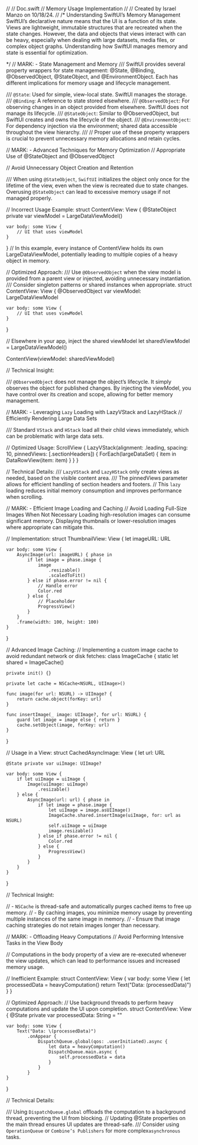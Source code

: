 //
//  Doc.swift
//  Memory Usage Implementation
//
//  Created by Israel Manzo on 10/18/24.
//
/*
 Understanding SwiftUI’s Memory Management
 SwiftUI’s declarative nature means that the UI is a function of its state. Views are lightweight,
 immutable structures that are recreated when the state changes. However, the data and objects that views interact with can be heavy,
 especially when dealing with large datasets, media files, or complex object graphs. Understanding how SwiftUI manages memory and state is essential for
 optimization.
 
 */
// MARK: - State Management and Memory
/// SwiftUI provides several property wrappers for state management: @State, @Binding, @ObservedObject, @StateObject, and @EnvironmentObject. Each has different implications for memory usage and lifecycle management.

/// `@State`: Used for simple, view-local state. SwiftUI manages the storage.
/// `@Binding`: A reference to state stored elsewhere.
/// `@ObservedObject`: For observing changes in an object provided from elsewhere. SwiftUI does not manage its lifecycle.
/// `@StateObject`: Similar to @ObservedObject, but SwiftUI creates and owns the lifecycle of the object.
/// `@EnvironmentObject`: For dependency injection via the environment; shared data accessible throughout the view hierarchy.
///
// Proper use of these property wrappers is crucial to prevent unnecessary memory allocations and retain cycles.

// MARK: - Advanced Techniques for Memory Optimization
// Appropriate Use of @StateObject and @ObservedObject

// Avoid Unnecessary Object Creation and Retention

/// When using `@StateObject`, `SwiftUI` initializes the object only once for the lifetime of the view, even when the view is recreated due to state changes. Overusing `@StateObject` can lead to excessive memory usage if not managed properly.

// Incorrect Usage Example:
struct ContentView: View {
    @StateObject private var viewModel = LargeDataViewModel()

    var body: some View {
        // UI that uses viewModel
    }
}
// In this example, every instance of ContentView holds its own LargeDataViewModel, potentially leading to multiple copies of a heavy object in memory.

// Optimized Approach:
/// Use `@ObservedObject` when the view model is provided from a parent view or injected, avoiding unnecessary instantiation.
/// Consider singleton patterns or shared instances when appropriate.
struct ContentView: View {
    @ObservedObject var viewModel: LargeDataViewModel

    var body: some View {
        // UI that uses viewModel
    }
}

// Elsewhere in your app, inject the shared viewModel
let sharedViewModel = LargeDataViewModel()

ContentView(viewModel: sharedViewModel)

// Technical Insight:

/// `@ObservedObject` does not manage the object’s lifecycle. It simply observes the object for published changes. By injecting the viewModel, you have control over its creation and scope, allowing for better memory management.


// MARK: - Leveraging `Lazy` Loading with LazyVStack and LazyHStack
// Efficiently Rendering Large Data Sets

/// Standard `VStack` and `HStack` load all their child views immediately, which can be problematic with large data sets.

// Optimized Usage:
ScrollView {
    LazyVStack(alignment: .leading, spacing: 10, pinnedViews: [.sectionHeaders]) {
        ForEach(largeDataSet) { item in
            DataRowView(item: item)
        }
    }
}

// Technical Details:
/// `LazyVStack` and `LazyHStack` only create views as needed, based on the visible content area.
/// The pinnedViews parameter allows for efficient handling of section headers and footers.
// This `lazy` loading reduces initial memory consumption and improves performance when scrolling.


// MARK: - Efficient Image Loading and Caching
// Avoid Loading Full-Size Images When Not Necessary Loading high-resolution images can consume significant memory. Displaying thumbnails or lower-resolution images where appropriate can mitigate this.

// Implementation:
struct ThumbnailView: View {
    let imageURL: URL

    var body: some View {
        AsyncImage(url: imageURL) { phase in
            if let image = phase.image {
                image
                    .resizable()
                    .scaledToFit()
            } else if phase.error != nil {
                // Handle error
                Color.red
            } else {
                // Placeholder
                ProgressView()
            }
        }
        .frame(width: 100, height: 100)
    }
}

// Advanced Image Caching:
// Implementing a custom image cache to avoid redundant network or disk fetches:
class ImageCache {
    static let shared = ImageCache()

    private init() {}

    private let cache = NSCache<NSURL, UIImage>()

    func image(for url: NSURL) -> UIImage? {
        return cache.object(forKey: url)
    }

    func insertImage(_ image: UIImage?, for url: NSURL) {
        guard let image = image else { return }
        cache.setObject(image, forKey: url)
    }
}

// Usage in a View:
struct CachedAsyncImage: View {
    let url: URL

    @State private var uiImage: UIImage?

    var body: some View {
        if let uiImage = uiImage {
            Image(uiImage: uiImage)
                .resizable()
        } else {
            AsyncImage(url: url) { phase in
                if let image = phase.image {
                    let uiImage = image.asUIImage()
                    ImageCache.shared.insertImage(uiImage, for: url as NSURL)
                    self.uiImage = uiImage
                    image.resizable()
                } else if phase.error != nil {
                    Color.red
                } else {
                    ProgressView()
                }
            }
        }
    }
}

// Technical Insight:

// - `NSCache` is thread-safe and automatically purges cached items to free up memory.
// - By caching images, you minimize memory usage by preventing multiple instances of the same image in memory.
// - Ensure that image caching strategies do not retain images longer than necessary.


// MARK: - Offloading Heavy Computations
// Avoid Performing Intensive Tasks in the View Body

// Computations in the body property of a view are re-executed whenever the view updates, which can lead to performance issues and increased memory usage.

// Inefficient Example:
struct ContentView: View {
    var body: some View {
        let processedData = heavyComputation()
        return Text("Data: \(processedData)")
    }
}

// Optimized Approach:
// Use background threads to perform heavy computations and update the UI upon completion.
struct ContentView: View {
    @State private var processedData: String = ""

    var body: some View {
        Text("Data: \(processedData)")
            .onAppear {
                DispatchQueue.global(qos: .userInitiated).async {
                    let data = heavyComputation()
                    DispatchQueue.main.async {
                        self.processedData = data
                    }
                }
            }
    }
}

// Technical Details:

/// Using `DispatchQueue.global` offloads the computation to a background thread, preventing the UI from blocking.
// Updating @State properties on the main thread ensures UI updates are thread-safe.
/// Consider using `OperationQueue` or `Combine’s Publishers` for more complex`asynchronous` tasks.
